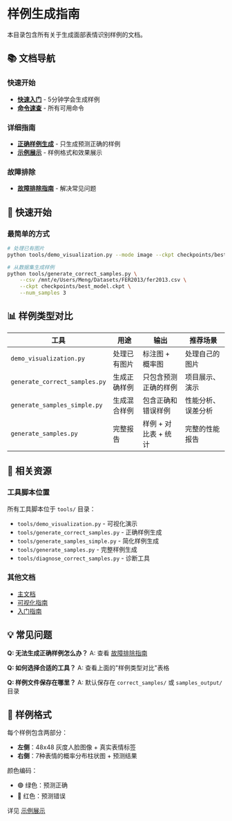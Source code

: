 # 样例生成指南

本目录包含所有关于生成面部表情识别样例的文档。

## 📚 文档导航

### 快速开始
- **[快速入门](quickstart.md)** - 5分钟学会生成样例
- **[命令速查](commands.md)** - 所有可用命令

### 详细指南
- **[正确样例生成](correct-samples.md)** - 只生成预测正确的样例
- **[示例展示](examples.md)** - 样例格式和效果展示

### 故障排除
- **[故障排除指南](troubleshooting.md)** - 解决常见问题

## 🎯 快速开始

### 最简单的方式

```bash
# 处理已有图片
python tools/demo_visualization.py --mode image --ckpt checkpoints/best_model.ckpt --input test.jpg

# 从数据集生成样例
python tools/generate_correct_samples.py \
    --csv /mnt/e/Users/Meng/Datasets/FER2013/fer2013.csv \
    --ckpt checkpoints/best_model.ckpt \
    --num_samples 3
```

## 📊 样例类型对比

| 工具 | 用途 | 输出 | 推荐场景 |
|------|------|------|----------|
| `demo_visualization.py` | 处理已有图片 | 标注图 + 概率图 | 处理自己的图片 |
| `generate_correct_samples.py` | 生成正确样例 | 只包含预测正确的样例 | 项目展示、演示 |
| `generate_samples_simple.py` | 生成混合样例 | 包含正确和错误样例 | 性能分析、误差分析 |
| `generate_samples.py` | 完整报告 | 样例 + 对比表 + 统计 | 完整的性能报告 |

## 🔗 相关资源

### 工具脚本位置
所有工具脚本位于 `tools/` 目录：
- `tools/demo_visualization.py` - 可视化演示
- `tools/generate_correct_samples.py` - 正确样例生成
- `tools/generate_samples_simple.py` - 简化样例生成
- `tools/generate_samples.py` - 完整样例生成
- `tools/diagnose_correct_samples.py` - 诊断工具

### 其他文档
- [主文档](../../README.md)
- [可视化指南](../guides/visualization_guide.md)
- [入门指南](../getting-started/quickstart.md)

## 💡 常见问题

**Q: 无法生成正确样例怎么办？**
A: 查看 [故障排除指南](troubleshooting.md)

**Q: 如何选择合适的工具？**
A: 查看上面的"样例类型对比"表格

**Q: 样例文件保存在哪里？**
A: 默认保存在 `correct_samples/` 或 `samples_output/` 目录

## 🎨 样例格式

每个样例包含两部分：
- **左侧**：48x48 灰度人脸图像 + 真实表情标签
- **右侧**：7种表情的概率分布柱状图 + 预测结果

颜色编码：
- 🟢 绿色：预测正确
- 🔴 红色：预测错误

详见 [示例展示](examples.md)
